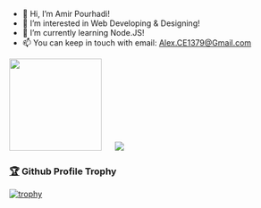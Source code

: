 - 👋 Hi, I’m Amir Pourhadi!
- 👀 I’m interested in Web Developing & Designing!
- 🌱 I’m currently learning Node.JS!
- 📫 You can keep in touch with email: Alex.CE1379@Gmail.com

<div>
  <img height="165" alighn="left" src="https://github-readme-stats.vercel.app/api?username=Amir-Pourhadi&count_private=true&show_icons=true&custom_title=GitHub%20Stats&border_radius=15" />
  &nbsp;&nbsp;&nbsp;&nbsp;
  <img src="https://github-readme-stats.vercel.app/api/top-langs/?username=Amir-Pourhadi&layout=compact&border_radius=15" />
</div>

<h3>
<a href="https://github.com/ryo-ma/github-profile-trophy">🏆</a> Github Profile Trophy</h3>

[![trophy](https://github-profile-trophy.vercel.app/?username=Amir-Pourhadi&theme=onedark&margin-w=30&no-bg=true&no-frame=true)](#)
